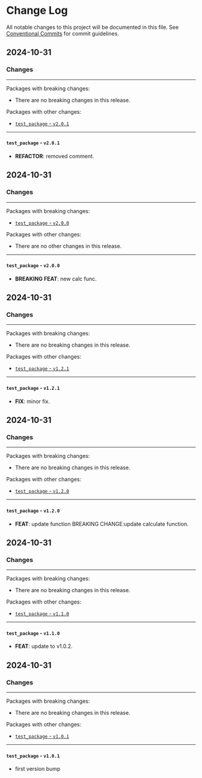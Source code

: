 # Change Log

All notable changes to this project will be documented in this file.
See [Conventional Commits](https://conventionalcommits.org) for commit guidelines.

## 2024-10-31

### Changes

---

Packages with breaking changes:

 - There are no breaking changes in this release.

Packages with other changes:

 - [`test_package` - `v2.0.1`](#test_package---v201)

---

#### `test_package` - `v2.0.1`

 - **REFACTOR**: removed comment.


## 2024-10-31

### Changes

---

Packages with breaking changes:

 - [`test_package` - `v2.0.0`](#test_package---v200)

Packages with other changes:

 - There are no other changes in this release.

---

#### `test_package` - `v2.0.0`

 - **BREAKING** **FEAT**: new calc func.


## 2024-10-31

### Changes

---

Packages with breaking changes:

 - There are no breaking changes in this release.

Packages with other changes:

 - [`test_package` - `v1.2.1`](#test_package---v121)

---

#### `test_package` - `v1.2.1`

 - **FIX**: minor fix.


## 2024-10-31

### Changes

---

Packages with breaking changes:

 - There are no breaking changes in this release.

Packages with other changes:

 - [`test_package` - `v1.2.0`](#test_package---v120)

---

#### `test_package` - `v1.2.0`

 - **FEAT**: update function BREAKING CHANGE:update calculate function.


## 2024-10-31

### Changes

---

Packages with breaking changes:

 - There are no breaking changes in this release.

Packages with other changes:

 - [`test_package` - `v1.1.0`](#test_package---v110)

---

#### `test_package` - `v1.1.0`

 - **FEAT**: update to v1.0.2.


## 2024-10-31

### Changes

---

Packages with breaking changes:

 - There are no breaking changes in this release.

Packages with other changes:

 - [`test_package` - `v1.0.1`](#test_package---v101)

---

#### `test_package` - `v1.0.1`

 - first version bump

